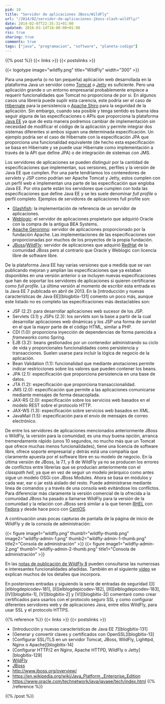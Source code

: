 ```yaml
---
pid: 10
title: "Servidor de aplicaciones JBoss/WildFly"
url: "/2014/02/servidor-de-aplicaciones-jboss-slash-wildfly/"
date: 2014-02-07T22:35:31+01:00
updated: 2016-03-14T18:00:00+01:00
rss: true
sharing: true
comments: true
tags: ["java", "programacion", "software", "planeta-codigo"]
---
```


{{% post %}}
{{< links >}}
{{< postslinks >}}

{{< logotype image="wildfly.png" title="WildFly" width="300" >}}

Para una pequeña (o no tan pequeña) aplicación web desarrollada en la plataforma Java un servidor como [Tomcat](http://tomcat.apache.org/) o [Jetty](http://www.eclipse.org/jetty/) es suficiente. Pero una aplicación grande o un entorno empresarial probablemente empiece a requerir funcionalidades que Tomcat no proporciona de por si. En algunos casos una librería puede suplir esta carencia, este podría ser el caso de [Hibernate](http://hibernate.org/) para la persistencia o [Apache Shiro](http://shiro.apache.org/) para la seguridad de la aplicación. Sin embargo, cuando sea posible y tenga sentido es buena idea seguir alguna de las especificaciones o APIs que proporciona la plataforma [Java EE](https://en.wikipedia.org/wiki/Java_Platform,_Enterprise_Edition) ya que de esta manera podremos cambiar de implementación sin necesidad de modificar el código de la aplicación y permite integrar dos sistemas diferentes si ambos siguen una determinada especificación. Un ejemplo podría ser el caso de Hibernate con la especificación JPA que proporciona una funcionalidad equivalente (de hecho esta especificación se basa en Hibernate y se puede usar Hibernate como implementación a través de la API que define JPA) o de integración de sistemas con JMS.

Los servidores de aplicaciones se pueden distinguir por la cantidad de especificaciones que implementan, sus versiones, perfiles y la versión de Java EE que cumplen. Por una parte tendríamos los contenedores de _servlets_ y JSP como podrían ser Apache Tomcat y Jetty, estos cumplen con un perfil web e implementan una parte de las especificación que engloba Java EE. Por otra parte están los servidores que cumplen con toda las especificaciones que define Java EE y se les suele denominar _full profile_ o perfil completo. Ejemplos de servidores de aplicaciones full profile son:

* [Glashfish](https://glassfish.java.net/): la implementación de referencia de un servidor de aplicaciones.
* [Weblogic](https://www.oracle.com/us/products/middleware/cloud-app-foundation/weblogic/suite/overview/index.html): el servidor de aplicaciones propietario que adquirió Oracle con la compra de la antigua BEA Systems.
* [Apache Geronimo](http://geronimo.apache.org/): servidor de aplicaciones proporcionado por la fundación Apache. Las implementaciones de las especificaciones son proporcionadas por muchos de los proyectos de la propia fundación.
* [JBoss](https://www.jboss.org/overview/)/[WildFly](http://wildfly.org/): servidor de aplicaciones que adquirió [RedHat](http://www.redhat.com/) de la comunidad JBoss pero al contrario que Oracle y Weblogic con licencia libre de software libre.

De la plataforma Java EE hay varias versiones que a medida que se van publicando mejoran y amplían las especificaciones que ya estaban disponibles en una versión anterior o se incluyen nuevas especificaciones que han de soportar los servidores de aplicaciones si quieren certificarse como _full profile_. La última versión al momento de escribir esta entrada es la Java EE 7 publicada en abril de 2013. En la [introducción y nuevas características de Java EE][blogbitix-131] comento un poco más, aunque este listado no es completo las especificaciones más destaclables son:

* JSF (2.2): para desarrollar aplicaciones web sucesor de los JSP.
* Servlets (3.1) y JSPs (2.3): los _servlets_ son la base a partir de la cual desarrollar aplicaciones web dinámicas y los JSP una forma de _servlet_ en el que la mayor parte de el código HTML, similar a PHP.
* CDI (1.0): proporciona inyección de dependencias de forma parecida a _frameworks_ como Spring.
* EJB (3.2): beans gestionados por un contenedor administrando su ciclo de vida y proporcionales funcionalidades como persistencia y transacciones. Suelen usarse para incluir la lógica de negocio de la aplicación.
* Bean Validation (1.1): funcionalidad que mediante anotaciones permite indicar restricciones sobre los valores que pueden contener los beans.
* JPA (2.1): especificación que proporciona persistencia en una base de datos.
* JTA (1.2): especificación que proporciona transaccionalidad.
* JMS (2.0): especificación que permite a las aplicaciones comunicarse mediante mensajes de forma desacoplada.
* JAX-RS (2.0): especificación sobre los servicios web basados en el modelo REST sobre el protocolo HTTP.
* JAX-WS (1.3): especificación sobre servicios web basados en XML.
* JavaMail (1.5): especificación para el envío de mensajes de correo electrónico.

De entre los servidores de aplicaciones mencionados anteriormente JBoss o WildFly, la versión para la comunidad, es una muy buena opción, arranca tremendamente rápido (unos 10 segundos, no mucho más que un Tomcat que ofrece muchas menos funcionalidades), tiene una licencia de software libre, ofrece soporte empresarial y detrás está una compañía que claramente apuesta por el software libre en su modelo de negocio. En la última versión de JBoss, la 7.1, y 8 de WildFly ya no se producen los errores de conflictos entre librerías que se producían anteriormente con el _classpath hell_, ya que en vez de seguir un modelo jerárquico como antes sigue un modelo OSGi con JBoss Modules. Ahora se basa en módulos y cada war, ear o jar está aislado del resto. Puede administrarse mediante linea de comandos y a través de una consola web evitándose los conflictos. Para diferenciar más claramente la versión comercial de la ofrecida a la comunidad JBoss ha pasado a llamarse WildFly para la versión de la comunidad y la relación con JBoss será similar a la que tienen [RHEL](http://www.redhat.com/products/enterprise-linux/) con [Fedora](https://fedoraproject.org/) y desde hace poco con [CentOS](http://www.centos.org/).

A continuación unas pocas capturas de pantalla de la página de inicio de WildFly y de la consola de administración:

<div class="media">
	{{< figure
    	image1="wildfly.png" thumb1="wildfly-thumb.png"
    	image2="wildfly-admin-1.png" thumb2="wildfly-admin-1-thumb.png" title2="Consola de administración" >}}
	{{< figure
    	image1="wildfly-admin-2.png" thumb1="wildfly-admin-2-thumb.png" title1="Consola de administración" >}}
</div>

En las [notas de publicación de WildFly 8](http://wildfly.org/news/2014/02/11/WildFly8-Final-Released/) pueden consultarse las numerosas e interesantes funcionalidades añadidas. También en el siguiente [vídeo](http://wildfly.org/news/2013/11/21/WildFly-8-Webinar/) se explican muchos de los detalles que incorpora.

En posteriores entradas y siguiendo la serie de entradas de seguridad ([I][elblogdepicodev-181], [II][elblogdepicodev-182], [III][elblogdepicodev-183], [IV][blogbitix-1], [V][blogbitix-2] y [VI][blogbitix-3]) comentaré como crear certificados para usarlos con el protocolo seguro SSL y como configurar diferentes servidores web y de aplicaciones Java, entre ellos WildFly, para usar SSL y el protocolo HTTPS.

{{% reference %}}
{{< links >}}
{{< postslinks >}}
* [Introducción y nuevas características de Java EE 7][blogbitix-131]
* [Generar y convertir claves y certificados con OpenSSL][blogbitix-13]
* [Configurar SSL/TLS en un servidor Tomcat, JBoss, WildFly, Lighttpd, Nginx o Apache][blogbitix-14]
* [Configurar HTTP/2 en Nginx, Apache HTTPD, WildFly o Jetty][blogbitix-129]
* [WildFly](http://wildfly.org/)
* [JBoss](http://jbossas.jboss.org/)
* http://www.jboss.org/overview/<br>
* https://en.wikipedia.org/wiki/Java_Platform,_Enterprise_Edition<br>
* https://www.oracle.com/technetwork/java/javaee/tech/index.html
{{% /reference %}}

{{% /post %}}

